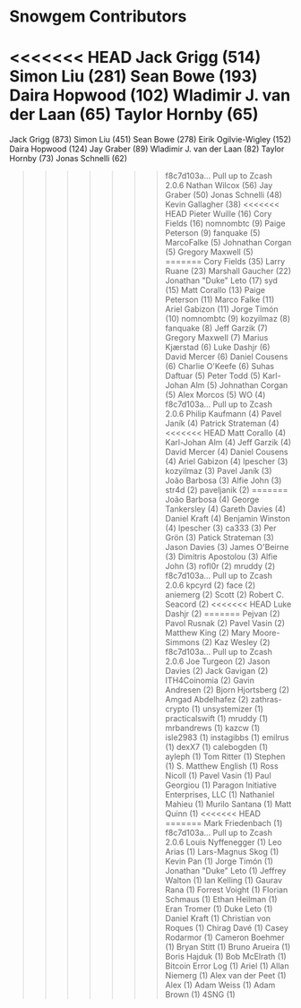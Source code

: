 Snowgem Contributors
==================

<<<<<<< HEAD
Jack Grigg (514)
Simon Liu (281)
Sean Bowe (193)
Daira Hopwood (102)
Wladimir J. van der Laan (65)
Taylor Hornby (65)
=======
Jack Grigg (873)
Simon Liu (451)
Sean Bowe (278)
Eirik Ogilvie-Wigley (152)
Daira Hopwood (124)
Jay Graber (89)
Wladimir J. van der Laan (82)
Taylor Hornby (73)
Jonas Schnelli (62)
>>>>>>> f8c7d103a... Pull up to Zcash 2.0.6
Nathan Wilcox (56)
Jay Graber (50)
Jonas Schnelli (48)
Kevin Gallagher (38)
<<<<<<< HEAD
Pieter Wuille (16)
Cory Fields (16)
nomnombtc (9)
Paige Peterson (9)
fanquake (5)
MarcoFalke (5)
Johnathan Corgan (5)
Gregory Maxwell (5)
=======
Cory Fields (35)
Larry Ruane (23)
Marshall Gaucher (22)
Jonathan "Duke" Leto (17)
syd (15)
Matt Corallo (13)
Paige Peterson (11)
Marco Falke (11)
Ariel Gabizon (11)
Jorge Timón (10)
nomnombtc (9)
kozyilmaz (8)
fanquake (8)
Jeff Garzik (7)
Gregory Maxwell (7)
Marius Kjærstad (6)
Luke Dashjr (6)
David Mercer (6)
Daniel Cousens (6)
Charlie O'Keefe (6)
Suhas Daftuar (5)
Peter Todd (5)
Karl-Johan Alm (5)
Johnathan Corgan (5)
Alex Morcos (5)
WO (4)
>>>>>>> f8c7d103a... Pull up to Zcash 2.0.6
Philip Kaufmann (4)
Pavel Janík (4)
Patrick Strateman (4)
<<<<<<< HEAD
Matt Corallo (4)
Karl-Johan Alm (4)
Jeff Garzik (4)
David Mercer (4)
Daniel Cousens (4)
Ariel Gabizon (4)
lpescher (3)
kozyilmaz (3)
Pavel Janík (3)
João Barbosa (3)
Alfie John (3)
str4d (2)
paveljanik (2)
=======
João Barbosa (4)
George Tankersley (4)
Gareth Davies (4)
Daniel Kraft (4)
Benjamin Winston (4)
lpescher (3)
ca333 (3)
Per Grön (3)
Patick Strateman (3)
Jason Davies (3)
James O'Beirne (3)
Dimitris Apostolou (3)
Alfie John (3)
rofl0r (2)
mruddy (2)
>>>>>>> f8c7d103a... Pull up to Zcash 2.0.6
kpcyrd (2)
face (2)
aniemerg (2)
Scott (2)
Robert C. Seacord (2)
<<<<<<< HEAD
Luke Dashjr (2)
=======
Pejvan (2)
Pavol Rusnak (2)
Pavel Vasin (2)
Matthew King (2)
Mary Moore-Simmons (2)
Kaz Wesley (2)
>>>>>>> f8c7d103a... Pull up to Zcash 2.0.6
Joe Turgeon (2)
Jason Davies (2)
Jack Gavigan (2)
ITH4Coinomia (2)
Gavin Andresen (2)
Bjorn Hjortsberg (2)
Amgad Abdelhafez (2)
zathras-crypto (1)
unsystemizer (1)
practicalswift (1)
mruddy (1)
mrbandrews (1)
kazcw (1)
isle2983 (1)
instagibbs (1)
emilrus (1)
dexX7 (1)
calebogden (1)
ayleph (1)
Tom Ritter (1)
Stephen (1)
S. Matthew English (1)
Ross Nicoll (1)
Pavel Vasin (1)
Paul Georgiou (1)
Paragon Initiative Enterprises, LLC (1)
Nathaniel Mahieu (1)
Murilo Santana (1)
Matt Quinn (1)
<<<<<<< HEAD
=======
Mark Friedenbach (1)
>>>>>>> f8c7d103a... Pull up to Zcash 2.0.6
Louis Nyffenegger (1)
Leo Arias (1)
Lars-Magnus Skog (1)
Kevin Pan (1)
Jorge Timón (1)
Jonathan "Duke" Leto (1)
Jeffrey Walton (1)
Ian Kelling (1)
Gaurav Rana (1)
Forrest Voight (1)
Florian Schmaus (1)
Ethan Heilman (1)
Eran Tromer (1)
Duke Leto (1)
Daniel Kraft (1)
Christian von Roques (1)
Chirag Davé (1)
Casey Rodarmor (1)
Cameron Boehmer (1)
Bryan Stitt (1)
Bruno Arueira (1)
Boris Hajduk (1)
Bob McElrath (1)
Bitcoin Error Log (1)
Ariel (1)
Allan Niemerg (1)
Alex van der Peet (1)
Alex (1)
Adam Weiss (1)
Adam Brown (1)
4SNG (1)
